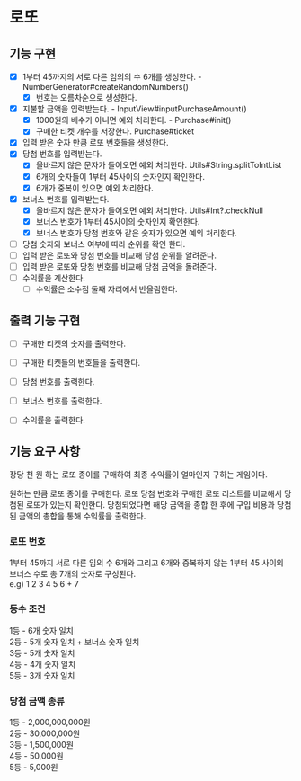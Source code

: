 # 로또

## 기능 구현

- [X] 1부터 45까지의 서로 다른 임의의 수 6개를 생성한다. - NumberGenerator#createRandomNumbers()
  - [X] 번호는 오름차순으로 생성한다.
- [X] 지불할 금액을 입력받는다. - InputView#inputPurchaseAmount()
  - [X] 1000원의 배수가 아니면 예외 처리한다. - Purchase#init()
  - [X] 구매한 티켓 개수를 저장한다. Purchase#ticket
- [X] 입력 받은 숫자 만큼 로또 번호들을 생성한다.
- [X] 당첨 번호를 입력받는다.
  - [X] 올바르지 않은 문자가 들어오면 예외 처리한다. Utils#String.splitToIntList
  - [X] 6개의 숫자들이 1부터 45사이의 숫자인지 확인한다.
  - [X] 6개가 중복이 있으면 예외 처리한다.
- [X] 보너스 번호를 입력받는다.
  - [X] 올바르지 않은 문자가 들어오면 예외 처리한다. Utils#Int?.checkNull
  - [X] 보너스 번호가 1부터 45사이의 숫자인지 확인한다.
  - [X] 보너스 번호가 당첨 번호와 같은 숫자가 있으면 예외 처리한다.
- [ ] 당첨 숫자와 보너스 여부에 따라 순위를 확인 한다.
- [ ] 입력 받은 로또와 당첨 번호를 비교해 당첨 순위를 알려준다.
- [ ] 입력 받은 로또와 당첨 번호를 비교해 당첨 금액을 돌려준다.
- [ ] 수익률을 계산한다.
  - [ ] 수익률은 소수점 둘째 자리에서 반올림한다.

## 출력 기능 구현
- [ ] 구매한 티켓의 숫자를 출력한다.
- [ ] 구매한 티켓들의 번호들을 출력한다.
- [ ] 당첨 번호를 출력한다.
- [ ] 보너스 번호를 출력한다.
- [ ] 수익률을 출력한다.


## 기능 요구 사항

장당 천 원 하는 로또 종이를 구매하여 최종 수익률이 얼마인지 구하는 게임이다.

원하는 만큼 로또 종이를 구매한다.
로또 당첨 번호와 구매한 로또 리스트를 비교해서 당첨된 로또가 있는지 확인한다.
당첨되었다면 해당 금액을 종합 한 후에 구입 비용과 당첨된 금액의 총합을 통해 수익률을 출력한다.


### 로또 번호
1부터 45까지 서로 다른 임의 수 6개와 그리고 6개와 중복하지 않는 1부터 45 사이의 보너스 수로 총 7개의 숫자로 구성된다.  
e.g) 1 2 3 4 5 6 + 7

### 등수 조건

1등 - 6개 숫자 일치  
2등 - 5개 숫자 일치 +  보너스 숫자 일치  
3등 - 5개 숫자 일치  
4등 - 4개 숫자 일치  
5등 - 3개 숫자 일치

### 당첨 금액 종류
1등 - 2,000,000,000원  
2등 - 30,000,000원  
3등 - 1,500,000원  
4등 - 50,000원  
5등 - 5,000원